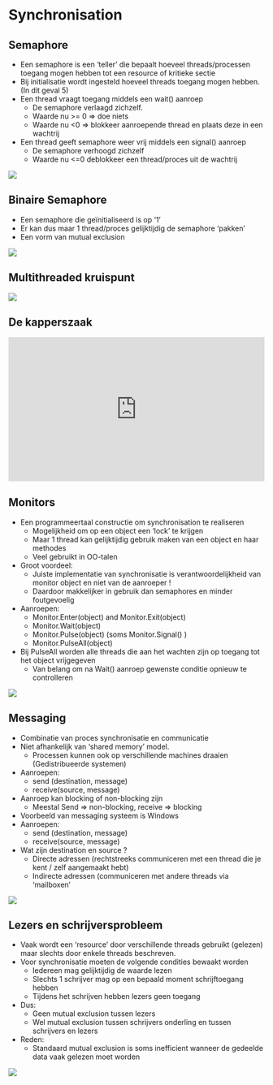 # Synchronisation

## Semaphore
- Een semaphore is een ‘teller’ die bepaalt hoeveel threads/processen toegang mogen hebben tot een resource of kritieke sectie
- Bij initialisatie wordt ingesteld hoeveel threads toegang mogen hebben. (In dit geval 5)
- Een thread vraagt toegang middels een wait() aanroep
  - De semaphore verlaagd zichzelf. 
  - Waarde nu >= 0 => doe niets
  - Waarde nu <0 => blokkeer aanroepende thread en plaats deze in een wachtrij 
- Een thread geeft semaphore weer vrij middels een signal() aanroep
  - De semaphore verhoogd zichzelf
  - Waarde nu <=0 deblokkeer een thread/proces uit de wachtrij
  
![](https://i.imgur.com/k6tJKOF.png)

## Binaire Semaphore
- Een semaphore die geïnitialiseerd is op ‘1’
- Er kan dus maar 1 thread/proces gelijktijdig de semaphore ‘pakken’
- Een vorm van mutual exclusion

![](https://i.imgur.com/YRDknQC.png)

## Multithreaded kruispunt
![](https://i.imgur.com/2Lw1E4e.png)

## De kapperszaak
<div style="width:100%;height:0px;position:relative;padding-bottom:56.250%;"><iframe src="https://streamable.com/s/i5eir/vkyitm" frameborder="0" width="100%" height="100%" allowfullscreen style="width:100%;height:100%;position:absolute;left:0px;top:0px;overflow:hidden;"></iframe></div>

## Monitors
- Een programmeertaal constructie om synchronisation te realiseren
  - Mogelijkheid om op een object een ‘lock’ te krijgen
  - Maar 1 thread kan gelijktijdig gebruik maken van een object en haar methodes
  - Veel gebruikt in OO-talen	
- Groot voordeel:
  - Juiste implementatie van synchronisatie is verantwoordelijkheid van monitor object en niet van de aanroeper !
  - Daardoor makkelijker in gebruik dan semaphores en minder foutgevoelig
- Aanroepen:
  - Monitor.Enter(object) and Monitor.Exit(object)
  - Monitor.Wait(object)
  - Monitor.Pulse(object) (soms Monitor.Signal() )
  - Monitor.PulseAll(object)
- Bij PulseAll worden alle threads die aan het wachten zijn op toegang tot het object vrijgegeven
  - Van belang om na Wait() aanroep gewenste conditie opnieuw te controlleren

![](https://i.imgur.com/uZ1R7Mw.png)

## Messaging
- Combinatie van proces synchronisatie en communicatie
- Niet afhankelijk van ‘shared memory’ model. 
  - Processen kunnen ook op verschillende machines draaien (Gedistribueerde systemen)
- Aanroepen:
  - send (destination, message)
  - receive(source, message)
- Aanroep kan blocking of non-blocking zijn
  - Meestal Send => non-blocking, receive => blocking
- Voorbeeld van messaging systeem is Windows
- Aanroepen:
  - send (destination, message)
  - receive(source, message)
- Wat zijn destination en source ?
  - Directe adressen (rechtstreeks communiceren met een thread die je kent / zelf aangemaakt hebt)
  - Indirecte adressen (communiceren met andere threads via ‘mailboxen’
  
![](https://i.imgur.com/ty2kJCY.png)

## Lezers en schrijversprobleem
- Vaak wordt een ‘resource’ door verschillende threads gebruikt (gelezen) maar slechts door enkele threads beschreven. 
- Voor synchronisatie moeten de volgende condities bewaakt worden
  - Iedereen mag gelijktijdig de waarde lezen
  - Slechts 1 schrijver mag op een bepaald moment schrijftoegang hebben
  - Tijdens het schrijven hebben lezers geen toegang
- Dus:
  - Geen mutual exclusion tussen lezers
  - Wel mutual exclusion tussen schrijvers onderling en tussen schrijvers en lezers
- Reden:
  - Standaard mutual exclusion is soms inefficient wanneer de gedeelde data vaak gelezen moet worden
  
![](https://i.imgur.com/rG16aOY.png)
